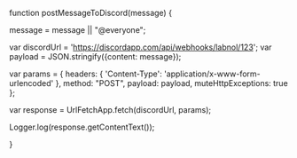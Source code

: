 function postMessageToDiscord(message) {

  message = message || "@everyone";
  
  var discordUrl = 'https://discordapp.com/api/webhooks/labnol/123';
  var payload = JSON.stringify({content: message});
  
  var params = {
    headers: {
      'Content-Type': 'application/x-www-form-urlencoded'
    },
    method: "POST",
    payload: payload,
    muteHttpExceptions: true
  };
  
  var response = UrlFetchApp.fetch(discordUrl, params);
  
  Logger.log(response.getContentText());

}
